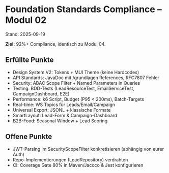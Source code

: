 # Foundation Standards Compliance – Modul 02
Stand: 2025-09-19

**Ziel:** 92%+ Compliance, identisch zu Modul 04.

## Erfüllte Punkte
- Design System V2: Tokens + MUI Theme (keine Hardcodes)
- API Standards: JavaDoc mit /grundlagen References, RFC7807 Fehler
- Security: ABAC Scope Filter + Named Parameters in Queries
- Testing: BDD-Tests (LeadResourceTest, EmailServiceTest, CampaignDashboard, E2E)
- Performance: k6 Script, Budget (P95 < 200ms), Batch-Targets
- Real-time: WS Topics für Leads/Email/Campaign
- Universal Export: JSONL + klassische Formate
- SmartLayout: Lead-Form & Campaign-Dashboard
- B2B-Food: Seasonal Window + Lead Scoring

## Offene Punkte
- JWT-Parsing im SecurityScopeFilter konkretisieren (abhängig von eurer Auth)
- Repo-Implementierungen (LeadRepository) verdrahten
- CI: Coverage Gate 80% in Maven/Jacoco & Jest konfigurieren

